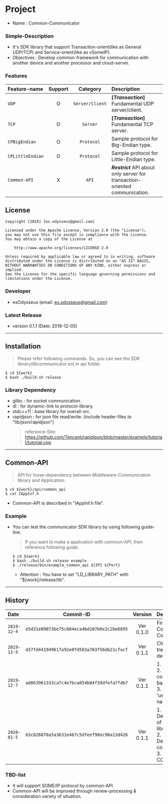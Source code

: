 # Project
- Name : Common-Communicator

### Simple-Description
- It's SDK library that support Transaction-orient(like as General UDP/TCP) and Service-orient(like as vSomeIP).
- Objectives : Develop common-framework for communication with another device and another processor and cloud-server.

### Features
Feature-name | Support | Category | Description
:---|:---:|:---:|:---
`UDP` | O | `Server/Client` | **[_Transaction_]** Fundamental UDP server/client.
`TCP` | O | `Server` | **[_Transaction_]** Fundamental TCP server.
`CPBigEndian` | O | `Protocol` | Sample protocol for Big-Endian type.
`CPLittleEndian` | O | `Protocol` | Sample protocol for Little-Endian type.
`Common-API` | X | `API` | **_Restrict_** API about only server for transaction-oriented communication.

## License
```
Copyright [2019] [es.odysseus@gmail.com]

Licensed under the Apache License, Version 2.0 (the "License");
you may not use this file except in compliance with the License.
You may obtain a copy of the License at

    http://www.apache.org/licenses/LICENSE-2.0

Unless required by applicable law or agreed to in writing, software
distributed under the License is distributed on an "AS IS" BASIS,
WITHOUT WARRANTIES OR CONDITIONS OF ANY KIND, either express or implied.
See the License for the specific language governing permissions and
limitations under the License.
```

### Developer
- esOdysseus (email: es.odysseus@gmail.com)

### Latest Release
- version 0.1.1 (Date: 2019-12-05)
---
## Installation
> Please refer following commands.
> So, you can see the SDK library(libcommunicator.so) in api folder.
```shell
$ cd ${work}
$ bash ./build.sh release
```
### Library Dependency
- glibc     : for socket communication.
- dl        : for dynamic-link to protocol-library.
- stdc++11  : base library for overall-src.
- rapidjson : for json file read/write. (include header-files to "lib/json/rapidjson")
    > reference-Site: https://github.com/Tencent/rapidjson/blob/master/example/tutorial/tutorial.cpp
---
## Common-API
   > API for loose-dependency between Middleware-Communication library and Application.
   ```shell
   $ cd ${work}/api/common_api
   $ cat IAppInf.h
   ```
   - Common-API is described in "IAppInf.h file".

### Example
- You can test the communicator SDK library by using following guide-line.
   > If you want to make a application with common-API, then reference following guide.
   ```shell
   $ cd ${work}
   $ bash ./build.sh release example
   $ ./release/bin/example_common_api ${IP} ${Port}
   ```
   - Attention : You have to set "LD_LIBRARY_PATH" with "${work}/release/lib".
---
## History
Date | Commit-ID | Version | Description
:----|:----:|:----:|:----
`2019-12-4` | `e5d31e09073be75c884eca4bd207b6e2c2be6895` | Ver 0.1.0 | First commit for Common-Communicator.
`2019-12-5` | `d37fd441949617a92e0fd583a703f56db21cfacf` | Ver 0.1.1 | Change folder-tree and API-design change.
`2019-12-7` | `ad863961333ca7c4e7bca054b04f39dfefa7fdb7` | Ver 0.1.1 | 1. Add Logger.<br> 2. UDP connected-call-back op enable.<br> 3. Remove 'using namespace std'.
`2020-01-5` | `63c626078a5a3631e467c5dfeef98ec90a13d426` | Ver 0.1.1 | 1. Decomposition of Protocol-library.<br> 2. Decomposition common-library.<br> 3. Create CConfigProtocol.

### TBD-list
- It will support SOME/IP protocol by common-API.
- Common-API will be improved through review-processing & consideration variety of situation.
